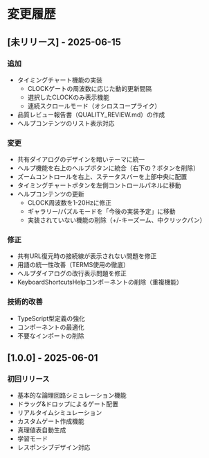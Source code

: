 # 変更履歴

## [未リリース] - 2025-06-15

### 追加
- タイミングチャート機能の実装
  - CLOCKゲートの周波数に応じた動的更新間隔
  - 選択したCLOCKのみ表示機能
  - 連続スクロールモード（オシロスコープライク）
- 品質レビュー報告書（QUALITY_REVIEW.md）の作成
- ヘルプコンテンツのリスト表示対応

### 変更
- 共有ダイアログのデザインを暗いテーマに統一
- ヘルプ機能を右上のヘルプボタンに統合（右下の？ボタンを削除）
- ズームコントロールを右上、ステータスバーを上部中央に配置
- タイミングチャートボタンを左側コントロールパネルに移動
- ヘルプコンテンツの更新
  - CLOCK周波数を1-20Hzに修正
  - ギャラリー/パズルモードを「今後の実装予定」に移動
  - 実装されていない機能の削除（+/-キーズーム、中クリックパン）

### 修正
- 共有URL復元時の接続線が表示されない問題を修正
- 用語の統一性改善（TERMS使用の徹底）
- ヘルプダイアログの改行表示問題を修正
- KeyboardShortcutsHelpコンポーネントの削除（重複機能）

### 技術的改善
- TypeScript型定義の強化
- コンポーネントの最適化
- 不要なインポートの削除

## [1.0.0] - 2025-06-01

### 初回リリース
- 基本的な論理回路シミュレーション機能
- ドラッグ&ドロップによるゲート配置
- リアルタイムシミュレーション
- カスタムゲート作成機能
- 真理値表自動生成
- 学習モード
- レスポンシブデザイン対応